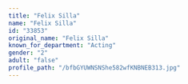 ```yaml
---
title: "Felix Silla"
name: "Felix Silla"
id: "33853"
original_name: "Felix Silla"
known_for_department: "Acting"
gender: "2"
adult: "false"
profile_path: "/bfbGYUWNSNShe582wfKNBNEB313.jpg"
---
```

